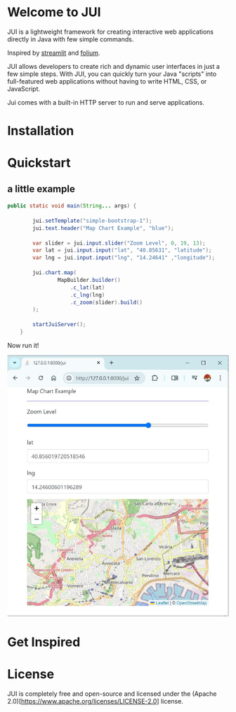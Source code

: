 # Welcome to JUI
JUI is a lightweight framework for creating interactive web applications directly in Java with few simple commands.

Inspired by [streamlit](https://github.com/streamlit/streamlit) and [folium](https://github.com/python-visualization/folium).

JUI allows developers to create rich and dynamic user interfaces in just a few simple steps. With JUI, you can quickly turn your Java "scripts" into full-featured web applications without having to write HTML, CSS, or JavaScript.

Jui comes with a built-in HTTP server to run and serve applications.

# Installation

# Quickstart

## a little example

```java
public static void main(String... args) {
		
		jui.setTemplate("simple-bootstrap-1");
		jui.text.header("Map Chart Example", "blue");
    	
    	var slider = jui.input.slider("Zoom Level", 0, 19, 13);
    	var lat = jui.input.input("lat", "40.85631", "latitude");
    	var lng = jui.input.input("lng", "14.24641" ,"longitude");
    	
    	jui.chart.map(
    			MapBuilder.builder()
    				.c_lat(lat)
    				.c_lng(lng)
    				.c_zoom(slider).build()
    	);
    	
    	startJuiServer();
	}
```

Now run it!

![Example](/assets/images/little-example.jpg "JUI example")

# Get Inspired

# License
JUI is completely free and open-source and licensed under the (Apache 2.0)[https://www.apache.org/licenses/LICENSE-2.0] license.
